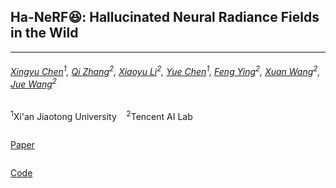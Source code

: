 <!DOCTYPE html>
<html lang="en">
  <head>
    <meta charset="UTF-8">
    <meta http-equiv="X-UA-Compatible" content="IE=edge">
    <meta name="viewport" content="width=device-width, initial-scale=1">
    <title>Ha-NeRF&#x1F606: Hallucinated Neural Radiance Fields in the Wild</title>
    <!-- Bootstrap -->
    <link href="css/bootstrap-4.4.1.css" rel="stylesheet">
    <link rel="stylesheet" href="https://cdnjs.cloudflare.com/ajax/libs/font-awesome/4.7.0/css/font-awesome.min.css"> 
  </head>

  <!-- cover -->
  <section>
    <div class="jumbotron text-center mt-0">
      <div class="container">
        <div class="row">
          <div class="col-12">
            <h2> Ha-NeRF&#x1F606: Hallucinated Neural Radiance Fields in the Wild</h2>
            <hr>
            <h6> <a href="https://github.com/rover-xingyu/" target="_blank">Xingyu Chen</a><sup>1</sup>, 
                <a href="https://rover-xingyu.github.io/H-NeRF/" target="_blank">Qi Zhang</a><sup>2</sup>,
                <a href="https://rover-xingyu.github.io/H-NeRF/" target="_blank">Xiaoyu Li</a><sup>2</sup>, 
                <a href="https://rover-xingyu.github.io/H-NeRF/" target="_blank">Yue Chen</a><sup>1</sup>,
                <a href="https://rover-xingyu.github.io/H-NeRF/" target="_blank">Feng Ying</a><sup>2</sup>,
                <a href="https://rover-xingyu.github.io/H-NeRF/" target="_blank">Xuan Wang</a><sup>2</sup>, 
                <a href="https://rover-xingyu.github.io/H-NeRF/" target="_blank">Jue Wang</a><sup>2</sup></h6>
            <p><sup>1</sup>Xi'an Jiaotong University &nbsp;&nbsp; 
                <sup>2</sup>Tencent AI Lab</p>
            <div class="row justify-content-center">
              <div class="column">
                  <p class="mb-5"><a class="btn btn-large btn-light" href="https://arxiv.org/pdf/2012.15838.pdf" role="button"  target="_blank">
                    <i class="fa fa-file"></i> Paper</a> </p>
              </div>
              <div class="column">
                  <p class="mb-5"><a class="btn btn-large btn-light" href="https://rover-xingyu.github.io/H-NeRF/" role="button"  target="_blank">
                    <i class="fa fa-github-alt"></i> Code</a> </p>
              </div>
            </div>
          </div>
        </div>
      </div>
    </div>
  </section>

  <!-- abstract
  <section>
    <div class="container">
      <div class="row">
        <div class="col-12 text-center">
          <h3>Abstract</h3>
            <hr style="margin-top:0px">
            <h6 style="color:#8899a5"> Neural Body can reconstruct a moving human from a monocular video.</h6>
            <video width="70%" playsinline="" autoplay="autoplay" loop="loop" preload="" muted="">
                  <source src="images/monocular.m4v" type="video/mp4">
              </video>
          <p class="text-left"> Neural Radiance Fields (NeRF) has recently gained popularity for its impressive novel view synthesis ability. This paper studies the problem of hallucinated NeRF: i.e. recovering a realistic NeRF at a different time of day from a group of tourism images. Existing solutions adopt NeRF with a controllable appearance embedding to render novel views under various conditions, but cannot render view-consistent images with an unseen appearance. To solve this problem, we present an end-to-end framework for constructing a hallucinated NeRF, dubbed as H-NeRF. Specifically, we propose an appearance hallucination module to handle time-varying appearances and transfer them to novel views. Considering the complex occlusions of tourism images, an anti-occlusion module is introduced to decompose the static subjects for visibility accurately. Experimental results on synthetic data and real tourism photo collections demonstrate that our method can not only hallucinate the desired appearances, but also render occlusion-free images from different views.        </div>
      </div>
    </div>
  </section>
  <br> -->

  <!-- overview
  <section>
    <div class="container">
      <div class="row">
        <div class="col-12 text-center">
            <h3>Overview video</h3>
            <hr style="margin-top:0px">
            <div class="embed-responsive embed-responsive-16by9">
                <iframe style="clip-path: inset(1px 1px)" width="100%" height="100%" src="https://www.youtube.com/embed/BPCAMeBCE-8" frameborder="0" allow="accelerometer; autoplay; encrypted-media; gyroscope; picture-in-picture" allowfullscreen=""></iframe>
            </div>
        </div>
      </div>
    </div>
  </section>
  <br> video -->

  <!-- street dance results
  <section>
    <div class="container">
      <div class="row">
        <div class="col-12 text-center">
            <h3>Bullet time effects on street dance</h3>
            <hr style="margin-top:0px">
            <video width="100%" playsinline="" autoplay="autoplay" loop="loop" preload="" muted="">
                <source src="images/street_dance.m4v" type="video/mp4">
            </video>
        </div>
      </div>
    </div>
  </section>
  <br> -->

  <!-- h36m results
  <section>
    <div class="container">
      <div class="row">
        <div class="col-12 text-center">
            <h3>Results on Human3.6M dataset</h3>
            <hr style="margin-top:0px">
            <video width="100%" playsinline="" autoplay="autoplay" loop="loop" preload="" muted="">
                <source src="images/h36m-1.m4v" type="video/mp4">
            </video>
            <video width="100%" playsinline="" autoplay="autoplay" loop="loop" preload="" muted="">
                <source src="images/h36m-2.m4v" type="video/mp4">
            </video>
        </div>
      </div>
    </div>
  </section>
  <br> -->

  <!-- multiview results
  <section>
    <div class="container">
      <div class="row">
        <div class="col-12 text-center">
            <h3>Comparison with state-of-the-art methods on sparse multi-view videos</h3>
            <hr style="margin-top:0px">
            <h4 style="margin-top:20px; margin-bottom:20px; color:#717980">Novel view synthesis of dynamic human</h4>
            <video width="100%" playsinline="" autoplay="autoplay" loop="loop" preload="" muted="">
                <source src="images/4-view-video-1.m4v" type="video/mp4">
            </video>
            <video width="100%" playsinline="" autoplay="autoplay" loop="loop" preload="" muted="">
                <source src="images/4-view-video-2.m4v" type="video/mp4">
            </video>

            <h4 style="margin-top:20px; margin-bottom:20px; color:#717980">Novel view synthesis of frame 1</h4>
            <video width="100%" playsinline="" autoplay="autoplay" loop="loop" preload="" muted="">
                <source src="images/4-view-first-frame.m4v" type="video/mp4">
            </video>

            <h4 style="margin-top:20px; margin-bottom:20px; color:#717980">3D reconstruction</h4>
            <video width="100%" playsinline="" autoplay="autoplay" loop="loop" preload="" muted="">
                <source src="images/4-view-recon.m4v" type="video/mp4">
            </video>
        </div>
      </div>
    </div>
  </section>
  <br> -->

  <!-- monocular results
  <section>
    <div class="container">
      <div class="row">
        <div class="col-12 text-center">
            <h3>Results on monocular videos</h3>
            <hr style="margin-top:0px">
            <video width="100%" playsinline="" autoplay="autoplay" loop="loop" preload="" muted="">
                <source src="images/monocular-1.m4v" type="video/mp4">
            </video>
            <video width="100%" playsinline="" autoplay="autoplay" loop="loop" preload="" muted="">
                <source src="images/monocular-2.m4v" type="video/mp4">
            </video>
        </div>
      </div>
    </div>
  </section>
  <br> -->

  <!-- citing
  <div class="container">
    <div class="row ">
      <div class="col-12">
          <h3>Citation</h3>
          <hr style="margin-top:0px">
              <pre style="background-color: #e9eeef;padding: 1.25em 1.5em">
<code>@inproceedings{peng2021neural,
  title={Neural Body: Implicit Neural Representations with Structured Latent Codes for Novel View Synthesis of Dynamic Humans},
  author={Peng, Sida and Zhang, Yuanqing and Xu, Yinghao and Wang, Qianqian and Shuai, Qing and Bao, Hujun and Zhou, Xiaowei},
  booktitle={CVPR},
  year={2021}
}</code></pre>
          <hr>
      </div>
    </div>
  </div>

  <footer class="text-center" style="margin-bottom:10px">
      Thanks to <a href="https://lioryariv.github.io/" target="_blank">Lior Yariv</a> for the website template.
  </footer> -->

</body>
</html>
